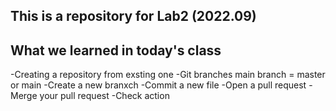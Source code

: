## This is a repository for Lab2 (2022.09)

## What we learned in today's class
-Creating a repository from exsting one
-Git branches 
  main branch = master or main
-Create a new branxch
-Commit a new file
-Open a pull request
-Merge your pull request
-Check action
